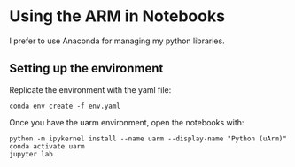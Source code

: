 # Using the ARM in Notebooks
I prefer to use Anaconda for managing my python libraries. 

## Setting up the environment
Replicate the environment with the yaml file:
```
conda env create -f env.yaml
```

Once you have the uarm environment, open the notebooks with:
```
python -m ipykernel install --name uarm --display-name "Python (uArm)"
conda activate uarm
jupyter lab
```
